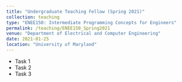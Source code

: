 ```yaml
---
title: "Undergraduate Teaching Fellow (Spring 2021)"
collection: teaching
type: "ENEE150: Intermediate Programming Concepts for Engineers"
permalink: /teaching/ENEE150_Spring2021
venue: "Department of Electrical and Computer Engineering"
date: 2021-01-25
location: "University of Maryland"
---
```


* Task 1
* Task 2
* Task 3
